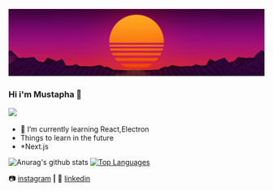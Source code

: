 ![alt text](https://raw.githubusercontent.com/MustaphaAlioglou/MustaphaAlioglou/master/Sun.jpg)
### Hi i'm Mustapha 👋
![](https://vistr.dev/badge?repo=MustaphaAlioglou.MustaphaAlioglou)
- 🌱 I’m currently learning React,Electron
- Things to learn in the future
- *Next.js


![Anurag's github stats](https://github-readme-stats.vercel.app/api?username=MustaphaAlioglou&theme=calm&show_icons=true)
[![Top Languages](https://github-readme-stats.vercel.app/api/top-langs/?username=MustaphaAlioglou&layout=compact&show_icons=true&theme=calm)](https://github.com/anuraghazra/github-readme-stats)


📷 [instagram][instagram] **|** 
👔 [linkedin][linkedin]

[banner]: https://raw.githubusercontent.com/MustaphaAlioglou/MustaphaAlioglou/master/Sun.jpg
[instagram]: https://www.instagram.com/mustapha_sz/
[linkedin]: https://www.linkedin.com/in/mustapha-alioglou/
